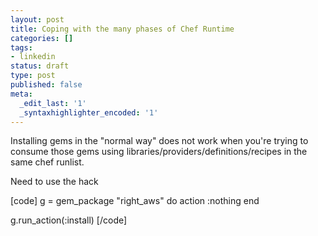 ```yaml
---
layout: post
title: Coping with the many phases of Chef Runtime
categories: []
tags:
- linkedin
status: draft
type: post
published: false
meta:
  _edit_last: '1'
  _syntaxhighlighter_encoded: '1'
---
```

Installing gems in the "normal way" does not work when you're trying to consume those gems using libraries/providers/definitions/recipes in the same chef runlist.

Need to use the hack

[code]
g = gem_package &quot;right_aws&quot; do
  action :nothing
end

g.run_action(:install)
[/code]
